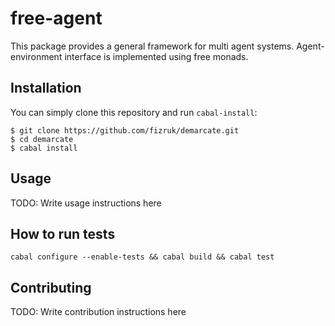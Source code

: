 # free-agent

This package provides a general framework for multi agent systems.
Agent-environment interface is implemented using free monads.

## Installation

You can simply clone this repository and run `cabal-install`:

```
$ git clone https://github.com/fizruk/demarcate.git
$ cd demarcate
$ cabal install
```

## Usage

TODO: Write usage instructions here

## How to run tests

```
cabal configure --enable-tests && cabal build && cabal test
```

## Contributing

TODO: Write contribution instructions here
